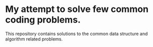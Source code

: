 # My attempt to solve few common coding problems. 

This repository contains solutions to the common data structure and algorithm related problems.
